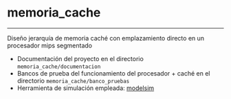 # memoria_cache
---
Diseño jerarquía de memoria caché con emplazamiento directo en un procesador mips segmentado
- Documentación del proyecto en el directorio `memoria_cache/documentacion`
- Bancos de prueba del funcionamiento del procesador + caché en el directorio `memoria_cache/banco_pruebas`
- Herramienta de simulación empleada: [modelsim](https://www.mentor.com/company/higher_ed/modelsim-student-edition) 
